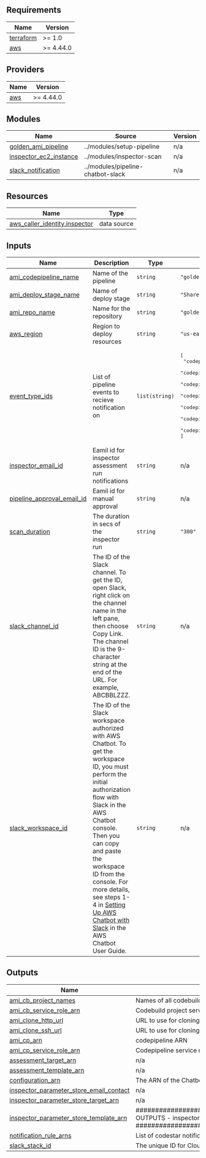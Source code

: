 <!-- BEGIN_TF_DOCS -->
## Requirements

| Name | Version |
|------|---------|
| <a name="requirement_terraform"></a> [terraform](#requirement\_terraform) | >= 1.0 |
| <a name="requirement_aws"></a> [aws](#requirement\_aws) | >= 4.44.0 |

## Providers

| Name | Version |
|------|---------|
| <a name="provider_aws"></a> [aws](#provider\_aws) | >= 4.44.0 |

## Modules

| Name | Source | Version |
|------|--------|---------|
| <a name="module_golden_ami_pipeline"></a> [golden\_ami\_pipeline](#module\_golden\_ami\_pipeline) | ../modules/setup-pipeline | n/a |
| <a name="module_inspector_ec2_instance"></a> [inspector\_ec2\_instance](#module\_inspector\_ec2\_instance) | ../modules/inspector-scan | n/a |
| <a name="module_slack_notification"></a> [slack\_notification](#module\_slack\_notification) | ../modules/pipeline-chatbot-slack | n/a |

## Resources

| Name | Type |
|------|------|
| [aws_caller_identity.inspector](https://registry.terraform.io/providers/hashicorp/aws/latest/docs/data-sources/caller_identity) | data source |

## Inputs

| Name | Description | Type | Default | Required |
|------|-------------|------|---------|:--------:|
| <a name="input_ami_codepipeline_name"></a> [ami\_codepipeline\_name](#input\_ami\_codepipeline\_name) | Name of the pipeline | `string` | `"golden-ami-pipeline"` | no |
| <a name="input_ami_deploy_stage_name"></a> [ami\_deploy\_stage\_name](#input\_ami\_deploy\_stage\_name) | Name of deploy stage | `string` | `"Share-AMI"` | no |
| <a name="input_ami_repo_name"></a> [ami\_repo\_name](#input\_ami\_repo\_name) | Name for the repository | `string` | `"golden-ami-repo"` | no |
| <a name="input_aws_region"></a> [aws\_region](#input\_aws\_region) | Region to deploy resources | `string` | `"us-east-1"` | no |
| <a name="input_event_type_ids"></a> [event\_type\_ids](#input\_event\_type\_ids) | List of pipeline events to recieve notification on | `list(string)` | <pre>[<br>  "codepipeline-pipeline-pipeline-execution-started",<br>  "codepipeline-pipeline-pipeline-execution-failed",<br>  "codepipeline-pipeline-pipeline-execution-canceled",<br>  "codepipeline-pipeline-pipeline-execution-succeeded",<br>  "codepipeline-pipeline-manual-approval-needed",<br>  "codepipeline-pipeline-manual-approval-succeeded",<br>  "codepipeline-pipeline-manual-approval-failed"<br>]</pre> | no |
| <a name="input_inspector_email_id"></a> [inspector\_email\_id](#input\_inspector\_email\_id) | Eamil id for inspector assessment run notifications | `string` | n/a | yes |
| <a name="input_pipeline_approval_email_id"></a> [pipeline\_approval\_email\_id](#input\_pipeline\_approval\_email\_id) | Eamil id for manual approval | `string` | n/a | yes |
| <a name="input_scan_duration"></a> [scan\_duration](#input\_scan\_duration) | The duration in secs of the inspector run | `string` | `"300"` | no |
| <a name="input_slack_channel_id"></a> [slack\_channel\_id](#input\_slack\_channel\_id) | The ID of the Slack channel. To get the ID, open Slack, right click on the channel name in the left pane, then choose Copy Link. The channel ID is the 9-character string at the end of the URL. For example, ABCBBLZZZ. | `string` | n/a | yes |
| <a name="input_slack_workspace_id"></a> [slack\_workspace\_id](#input\_slack\_workspace\_id) | The ID of the Slack workspace authorized with AWS Chatbot. To get the workspace ID, you must perform the initial authorization flow with Slack in the AWS Chatbot console. Then you can copy and paste the workspace ID from the console. For more details, see steps 1-4 in [Setting Up AWS Chatbot with Slack](https://docs.aws.amazon.com/chatbot/latest/adminguide/setting-up.html#Setup_intro) in the AWS Chatbot User Guide. | `string` | n/a | yes |

## Outputs

| Name | Description |
|------|-------------|
| <a name="output_ami_cb_project_names"></a> [ami\_cb\_project\_names](#output\_ami\_cb\_project\_names) | Names of all codebuild projects |
| <a name="output_ami_cb_service_role_arn"></a> [ami\_cb\_service\_role\_arn](#output\_ami\_cb\_service\_role\_arn) | Codebuild project service role arn |
| <a name="output_ami_clone_http_url"></a> [ami\_clone\_http\_url](#output\_ami\_clone\_http\_url) | URL to use for cloning the repository over HTTPS |
| <a name="output_ami_clone_ssh_url"></a> [ami\_clone\_ssh\_url](#output\_ami\_clone\_ssh\_url) | URL to use for cloning the repository over SSH. |
| <a name="output_ami_cp_arn"></a> [ami\_cp\_arn](#output\_ami\_cp\_arn) | codepipeline ARN |
| <a name="output_ami_cp_service_role_arn"></a> [ami\_cp\_service\_role\_arn](#output\_ami\_cp\_service\_role\_arn) | Codepipeline service role arn |
| <a name="output_assessment_target_arn"></a> [assessment\_target\_arn](#output\_assessment\_target\_arn) | n/a |
| <a name="output_assessment_template_arn"></a> [assessment\_template\_arn](#output\_assessment\_template\_arn) | n/a |
| <a name="output_configuration_arn"></a> [configuration\_arn](#output\_configuration\_arn) | The ARN of the Chatbot Slack configuration |
| <a name="output_inspector_parameter_store_email_contact"></a> [inspector\_parameter\_store\_email\_contact](#output\_inspector\_parameter\_store\_email\_contact) | n/a |
| <a name="output_inspector_parameter_store_target_arn"></a> [inspector\_parameter\_store\_target\_arn](#output\_inspector\_parameter\_store\_target\_arn) | n/a |
| <a name="output_inspector_parameter_store_template_arn"></a> [inspector\_parameter\_store\_template\_arn](#output\_inspector\_parameter\_store\_template\_arn) | ############################################################################### OUTPUTS - inspector ############################################################################### |
| <a name="output_notification_rule_arns"></a> [notification\_rule\_arns](#output\_notification\_rule\_arns) | List of codestar notification rule ARNs for pipeline status |
| <a name="output_slack_stack_id"></a> [slack\_stack\_id](#output\_slack\_stack\_id) | The unique ID for Cloudformation stack used to setup slack integration |
<!-- END_TF_DOCS -->